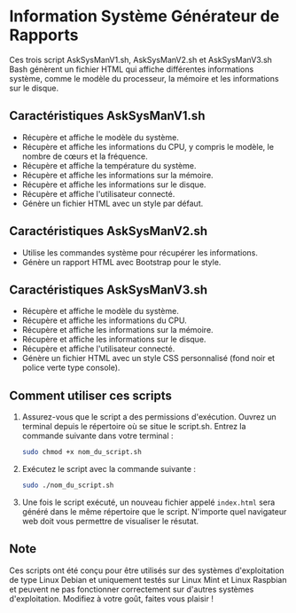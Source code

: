 # Information Système Générateur de Rapports

Ces trois script AskSysManV1.sh, AskSysManV2.sh et AskSysManV3.sh Bash génèrent un fichier HTML qui affiche différentes informations système, comme le modèle du processeur, la mémoire et les informations sur le disque.


## Caractéristiques AskSysManV1.sh

- Récupère et affiche le modèle du système.
- Récupère et affiche les informations du CPU, y compris le modèle, le nombre de cœurs et la fréquence.
- Récupère et affiche la température du système.
- Récupère et affiche les informations sur la mémoire.
- Récupère et affiche les informations sur le disque.
- Récupère et affiche l'utilisateur connecté.
- Génère un fichier HTML avec un style par défaut.

## Caractéristiques AskSysManV2.sh

- Utilise les commandes système pour récupérer les informations.
- Génère un rapport HTML avec Bootstrap pour le style.

## Caractéristiques AskSysManV3.sh

- Récupère et affiche le modèle du système.
- Récupère et affiche les informations du CPU.
- Récupère et affiche les informations sur la mémoire.
- Récupère et affiche les informations sur le disque.
- Récupère et affiche l'utilisateur connecté.
- Génère un fichier HTML avec un style CSS personnalisé (fond noir et police verte type console).

## Comment utiliser ces scripts

1. Assurez-vous que le script a des permissions d'exécution. Ouvrez un terminal depuis le répertoire où se situe le script.sh. Entrez la commande suivante dans votre terminal :
   ```bash
   sudo chmod +x nom_du_script.sh

2. Exécutez le script avec la commande suivante :
    ```bash
    sudo ./nom_du_script.sh

3. Une fois le script exécuté, un nouveau fichier appelé `index.html` sera généré dans le même répertoire que le script. N'importe quel navigateur web doit vous permettre de visualiser le résutat.

## Note

Ces scripts ont été conçu pour être utilisés sur des systèmes d'exploitation de type Linux Debian et uniquement testés sur Linux Mint et Linux Raspbian et peuvent ne pas fonctionner correctement sur d'autres systèmes d'exploitation. Modifiez à votre goût, faites vous plaisir !
